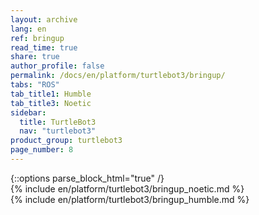 ```yaml
---
layout: archive
lang: en
ref: bringup
read_time: true
share: true
author_profile: false
permalink: /docs/en/platform/turtlebot3/bringup/
tabs: "ROS"
tab_title1: Humble
tab_title3: Noetic
sidebar:
  title: TurtleBot3
  nav: "turtlebot3"
product_group: turtlebot3
page_number: 8
---
```


<style>body {counter-reset: h1 3 !important;}</style>
<div style="counter-reset: h2 4"></div>
{::options parse_block_html="true" /}

<!--[dummy Header 1]>
  <h1 id="dummy">Quick Start Guide</h1>
  <h2 id="dummy">Bring Up</h2>
  <p class="dummy_content">Wake up your TurtleBot3 using the Bringup package</p>
<![end dummy Header 1]-->

<!-- <section data-id="{{ page.tab_title1 }}" class="tab_contents">
{% include en/platform/turtlebot3/bringup_kinetic.md %}
</section> -->

<!-- <section data-id="{{ page.tab_title2 }}" class="tab_contents">
{% include en/platform/turtlebot3/bringup_melodic.md %}
</section> -->

<section data-id="{{ page.tab_title3 }}" class="tab_contents">
{% include en/platform/turtlebot3/bringup_noetic.md %}
</section>

<!-- <section data-id="{{ page.tab_title4 }}" class="tab_contents">
{% include en/platform/turtlebot3/bringup_dashing.md %}
</section> -->

<!-- <section data-id="{{ page.tab_title5 }}" class="tab_contents">
{% include en/platform/turtlebot3/bringup_foxy.md %}
</section> -->

<section data-id="{{ page.tab_title1 }}" class="tab_contents">
{% include en/platform/turtlebot3/bringup_humble.md %}
</section>

<!-- <section data-id="{{ page.tab_title7 }}" class="tab_contents">
{% include en/platform/turtlebot3/bringup_windows.md %}
</section> -->
